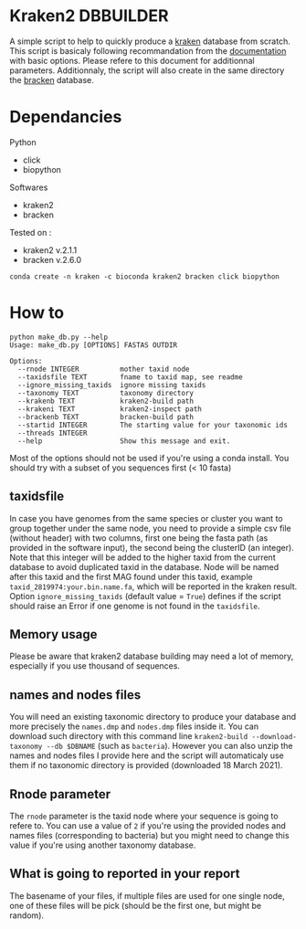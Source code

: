 
# Kraken2 DBBUILDER

A simple script to help to quickly produce a [kraken](http://ccb.jhu.edu/software/kraken2/) database from scratch. This script is basicaly following recommandation from the [documentation](https://github.com/DerrickWood/kraken2/wiki/Manual#custom-databases) with basic options. Please refere to this document for additionnal parameters. Additionnaly, the script will also create in the same directory the [bracken](https://ccb.jhu.edu/software/bracken/) database.

# Dependancies

Python

* click
* biopython

Softwares

* kraken2
* bracken

Tested on :

* kraken2 v.2.1.1
* bracken v.2.6.0

`conda create -n kraken -c bioconda kraken2 bracken click biopython`

# How to

```
python make_db.py --help
Usage: make_db.py [OPTIONS] FASTAS OUTDIR

Options:
  --rnode INTEGER          mother taxid node
  --taxidsfile TEXT        fname to taxid map, see readme
  --ignore_missing_taxids  ignore missing taxids
  --taxonomy TEXT          taxonomy directory
  --krakenb TEXT           kraken2-build path
  --krakeni TEXT           kraken2-inspect path
  --brackenb TEXT          bracken-build path
  --startid INTEGER        The starting value for your taxonomic ids
  --threads INTEGER
  --help                   Show this message and exit.
```

Most of the options should not be used if you're using a conda install. You should try with a subset of you sequences first (< 10 fasta)

## taxidsfile

In case you have genomes from the same species or cluster you want to group together under the same node, you need to provide a simple csv file (without header) with two columns, first one being the fasta path (as provided in the software input), the second being the clusterID (an integer). Note that this integer will be added to the higher taxid from the current database to avoid duplicated taxid in the database. Node will be named after this taxid and the first MAG found under this taxid, example `taxid_2819974:your.bin.name.fa`, which will be reported in the kraken result. Option `ignore_missing_taxids` (default value = `True`) defines if the script should raise an Error if one genome is not found in the `taxidsfile`.

## Memory usage

Please be aware that kraken2 database building may need a lot of memory, especially if you use thousand of sequences.

## names and nodes files

You will need an existing taxonomic directory to produce your database and more precisely the `names.dmp` and `nodes.dmp` files inside it. You can download such directory with this command line `kraken2-build --download-taxonomy --db $DBNAME` (such as `bacteria`). However you can also unzip the names and nodes files I provide here and the script will automaticaly use them if no taxonomic directory is provided (downloaded 18 March 2021).

## Rnode parameter

The `rnode` parameter is the taxid node where your sequence is going to refere to. You can use a value of `2` if you're using the provided nodes and names files (corresponding to bacteria) but you might need to change this value if you're using another taxonomy database.

## What is going to reported in your report

The basename of your files, if multiple files are used for one single node, one of these files will be pick (should be the first one, but might be random).